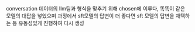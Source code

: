 conversation 데이터의
llm팀과 형식을 맞추기 위해 chosen에 이루다, 똑똑이 같은 모델의 대답을 넣었으며
과정에서 sft모델의 답변이 더 좋다면 sft 모델의 답변을 채택하는 등 유동성있게 진행하여 다시 생성